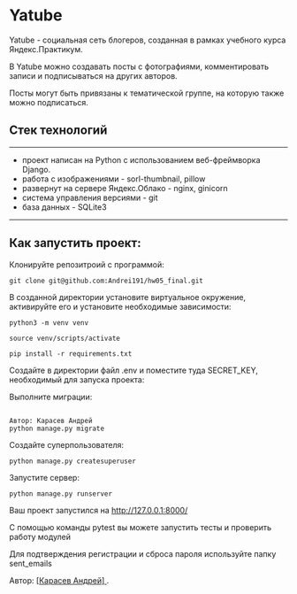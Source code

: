 # Yatube
Yatube - социальная сеть блогеров, созданная в рамках учебного курса Яндекс.Практикум.

В Yatube можно создавать посты с фотографиями, комментировать записи и подписываться на других авторов.

Посты могут быть привязаны к тематической группе, на которую также можно подписаться.

## Стек технологий
---
 - проект написан на Python с использованием веб-фреймворка Django.
 - работа с изображениями - sorl-thumbnail, pillow
 - развернут на сервере Яндекс.Облако - nginx, ginicorn
 - система управления версиями - git
 - база данных - SQLite3
 ---
## Как запустить проект:
Клонируйте репозитроий с программой:
```
git clone git@github.com:Andrei191/hw05_final.git
```
В созданной директории установите виртуальное окружение, активируйте его и установите необходимые зависимости:
```
python3 -m venv venv
```
```
source venv/scripts/activate
```
```
pip install -r requirements.txt
```
Создайте в директории файл .env и поместите туда SECRET_KEY, необходимый для запуска проекта:

Выполните миграции:

```

Автор: Карасев Андрей
python manage.py migrate
```
Создайте суперпользователя:
```
python manage.py createsuperuser
```
Запустите сервер:
```
python manage.py runserver
```
Ваш проект запустился на http://127.0.0.1:8000/

С помощью команды pytest вы можете запустить тесты и проверить работу модулей

Для подтверждения регистрации и сброса пароля используйте папку sent_emails

Автор:
<a href="https://github.com/Andrei191"> [Карасев Андрей] </a>.

